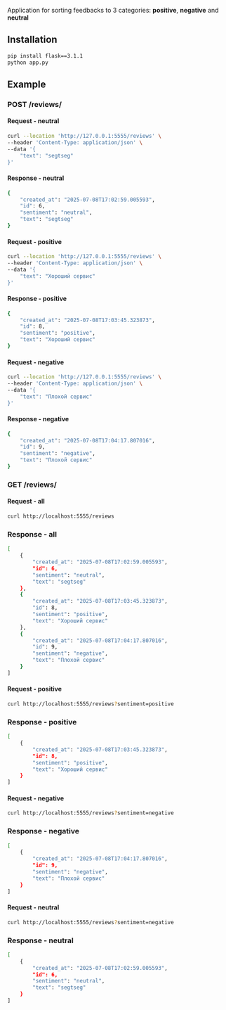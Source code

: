 Application for sorting feedbacks to 3 categories: **positive**, **negative** and **neutral**

## Installation
```bash
pip install flask==3.1.1
python app.py
```

## Example

### POST /reviews/

#### Request - neutral
```bash
curl --location 'http://127.0.0.1:5555/reviews' \
--header 'Content-Type: application/json' \
--data '{
    "text": "segtseg"
}'
```
#### Response - neutral
```bash
{
    "created_at": "2025-07-08T17:02:59.005593",
    "id": 6,
    "sentiment": "neutral",
    "text": "segtseg"
}
```

#### Request - positive
```bash
curl --location 'http://127.0.0.1:5555/reviews' \
--header 'Content-Type: application/json' \
--data '{
    "text": "Хороший сервис"
}'
```
#### Response - positive
```bash
{
    "created_at": "2025-07-08T17:03:45.323873",
    "id": 8,
    "sentiment": "positive",
    "text": "Хороший сервис"
}
```

#### Request - negative
```bash
curl --location 'http://127.0.0.1:5555/reviews' \
--header 'Content-Type: application/json' \
--data '{
    "text": "Плохой сервис"
}'
```
#### Response - negative
```bash
{
    "created_at": "2025-07-08T17:04:17.807016",
    "id": 9,
    "sentiment": "negative",
    "text": "Плохой сервис"
}
```

### GET /reviews/

#### Request - all
```bash
curl http://localhost:5555/reviews
```

### Response - all
```bash
[
    {
        "created_at": "2025-07-08T17:02:59.005593",
        "id": 6,
        "sentiment": "neutral",
        "text": "segtseg"
    },
    {
        "created_at": "2025-07-08T17:03:45.323873",
        "id": 8,
        "sentiment": "positive",
        "text": "Хороший сервис"
    },
    {
        "created_at": "2025-07-08T17:04:17.807016",
        "id": 9,
        "sentiment": "negative",
        "text": "Плохой сервис"
    }
]
```

#### Request - positive
```bash
curl http://localhost:5555/reviews?sentiment=positive
```

### Response - positive
```bash
[
    {
        "created_at": "2025-07-08T17:03:45.323873",
        "id": 8,
        "sentiment": "positive",
        "text": "Хороший сервис"
    }
]
```

#### Request - negative
```bash
curl http://localhost:5555/reviews?sentiment=negative
```

### Response - negative
```bash
[
    {
        "created_at": "2025-07-08T17:04:17.807016",
        "id": 9,
        "sentiment": "negative",
        "text": "Плохой сервис"
    }
]
```

#### Request - neutral
```bash
curl http://localhost:5555/reviews?sentiment=negative
```

### Response - neutral
```bash
[
    {
        "created_at": "2025-07-08T17:02:59.005593",
        "id": 6,
        "sentiment": "neutral",
        "text": "segtseg"
    }
]
```
